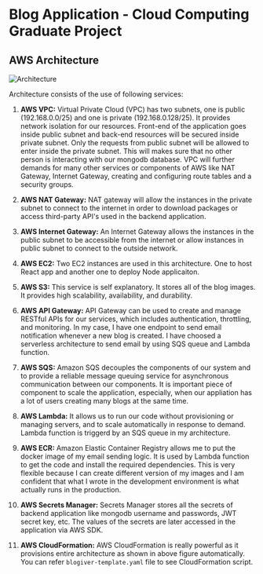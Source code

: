 # Blog Application - Cloud Computing Graduate Project

## AWS Architecture

![Architecture](https://user-images.githubusercontent.com/67619547/234293189-096fff75-7019-4457-8e37-5779d6fea9c0.png)

Architecture consists of the use of following services:

1. **AWS VPC:** Virtual Private Cloud (VPC) has two subnets, one is public (192.168.0.0/25) and one is private (192.168.0.128/25). It provides network isolation for our resources. Front-end of the application goes inside public subnet and back-end resources will be secured inside private subnet. Only the requests from public subnet will be allowed to enter inside the private subnet. This will makes sure that no other person is interacting with our mongodb database. VPC will further demands for many other services or components of AWS like NAT Gateway, Internet Gateway, creating and configuring route tables and a security groups.

2. **AWS NAT Gateway:** NAT gateway will allow the instances in the private subnet to connect to the internet in order to download packages or access third-party API's used in the backend application.

3. **AWS Internet Gateway:** An Internet Gateway allows the instances in the public subnet to be accessible from the internet or allow instances in public subnet to connect to the outside network.

4. **AWS EC2:** Two EC2 instances are used in this architecture. One to host React app and another one to deploy Node applicaiton.

5. **AWS S3:** This service is self explanatory. It stores all of the blog images. It provides high scalability, availability, and durability.

6. **AWS API Gateway:** API Gateway can be used to create and manage RESTful APIs for our services, which includes authentication, throttling, and monitoring. In my case, I have one endpoint to send email notification whenever a new blog is created. I have choosed a serverless architecture to send email by using SQS queue and Lambda function.

7. **AWS SQS:** Amazon SQS decouples the components of our system and to provide a reliable message queuing service for asynchronous communication between our components. It is important piece of component to scale the application, especially, when our appliation has a lot of users creating many blogs at the same time.

8. **AWS Lambda:** It allows us to run our code without provisioning or managing servers, and to scale automatically in response to demand. Lambda function is triggerd by an SQS queue in my architecture.

9. **AWS ECR:** Amazon Elastic Container Registry allows me to put the docker image of my email sending logic. It is used by Lambda function to get the code and install the required dependencies. This is very flexible because I can create different version of my images and I am confident that what I wrote in the development environment is what actually runs in the production.

10. **AWS Secrets Manager:** Secrets Manager stores all the secrets of backend application like mongodb username and passwords, JWT secret key, etc. The values of the secrets are later accessed in the application via AWS SDK.

11. **AWS CloudFormation:** AWS CloudFormation is really powerful as it provisions entire architecture as shown in above figure automatically. You can refer `blogiver-template.yaml` file to see CloudFormation script.
